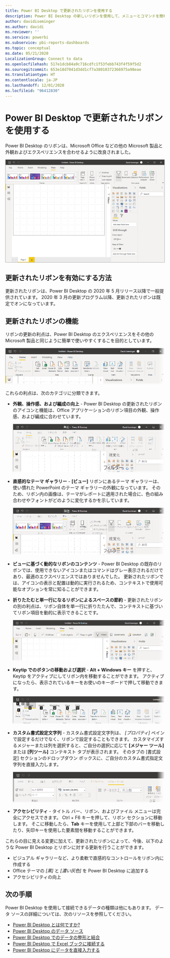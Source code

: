 ```yaml
---
title: Power BI Desktop で更新されたリボンを使用する
description: Power BI Desktop の新しいリボンを使用して、メニューとコマンドを簡単に移動します
author: davidiseminger
ms.author: davidi
ms.reviewer: ''
ms.service: powerbi
ms.subservice: pbi-reports-dashboards
ms.topic: conceptual
ms.date: 05/21/2020
LocalizationGroup: Connect to data
ms.openlocfilehash: 517e1dcb84a9c716cdfc1f53febb743f4f59f5d2
ms.sourcegitcommit: 653e18d7041d3dd1cf7a38010372366975a98eae
ms.translationtype: HT
ms.contentlocale: ja-JP
ms.lasthandoff: 12/01/2020
ms.locfileid: "96412830"
---
```

# <a name="use-the-updated-ribbon-in-power-bi-desktop"></a>Power BI Desktop で更新されたリボンを使用する

Power BI Desktop のリボンは、Microsoft Office などの他の Microsoft 製品と外観およびエクスペリエンスを合わせるように改良されました。

![Power BI Desktop の新しいリボン](media/desktop-ribbon/desktop-ribbon-02.png)

## <a name="how-to-enable-the-updated-ribbon"></a>更新されたリボンを有効にする方法

更新されたリボンは、Power BI Desktop の 2020 年 5 月リリース以降で一般提供されています。 2020 年 3 月の更新プログラム以降、更新されたリボンは既定でオンになっています。 

## <a name="features-of-the-updated-ribbon"></a>更新されたリボンの機能

リボンの更新の利点は、Power BI Desktop のエクスペリエンスをその他の Microsoft 製品と同じように簡単で使いやすくするこを目的としています。 

![Power B I Desktop のリボンを大写しに表示するスクリーンショット。](media/desktop-ribbon/desktop-ribbon-03.png)

これらの利点は、次のカテゴリに分類できます。

* **外観、操作感、および編成の向上** - Power BI Desktop の更新されたリボンのアイコンと機能は、Office アプリケーションのリボン項目の外観、操作感、および編成に合わせています。

    ![ルックアンドフィールの向上](media/desktop-ribbon/desktop-ribbon-04.png)

* **直感的なテーマ ギャラリー** - **[ビュー]**  リボンにあるテーマ ギャラリーは、使い慣れた PowerPoint のテーマ ギャラリーの外観になっています。 そのため、リボン内の画像は、テーマがレポートに適用された場合に、色の組み合わせやフォントがどのように変化するかを示しています。 

    ![より優れたテーマ](media/desktop-ribbon/desktop-ribbon-05.png)

* **ビューに基づく動的なリボンのコンテンツ** - Power BI Desktop の既存のリボンでは、使用できないアイコンまたはコマンドはグレー表示されるだけであり、最適のエクスペリエンスではありませんでした。 更新されたリボンでは、アイコンの表示と配置は動的に実行されるため、コンテキストで使用可能なオプションを常に知ることができます。

* **折りたたむと単一行になるリボンによるスペースの節約** - 更新されたリボンの別の利点は、リボン自体を単一行に折りたたんで、コンテキストに基づいてリボン項目を動的に表示できることです。 

    ![折りたたまれたリボン](media/desktop-ribbon/desktop-ribbon-06.png)

* **Keytip でのボタンの移動および選択** - **Alt + Windows キー** を押すと、Keytip をアクティブにしてリボン内を移動することができます。 アクティブになったら、表示されているキーをお使いのキーボードで押して移動できます。

    ![Keytips](media/desktop-ribbon/desktop-ribbon-07.png)

* **カスタム書式設定文字列** - カスタム書式設定文字列は、 *[プロパティ]* ペインで設定するだけでなく、リボンで設定することもできます。 カスタマイズするメジャーまたは列を選択すると、ご自分の選択に応じて **[メジャー ツール]** または **[列ツール]** コンテキスト タブが表示されます。 そのタブの [書式設定] セクションのドロップダウン ボックスに、ご自分のカスタム書式指定文字列を直接入力します。

    ![カスタム書式設定文字列](media/desktop-ribbon/desktop-ribbon-08.png)

* **アクセシビリティ** - タイトル バー、リボン、およびファイル メニューは完全にアクセスできます。 Ctrl + F6 キーを押して、リボン セクションに移動します。 そこに移動したら、**Tab** キーを使用して上部と下部のバーを移動したり、矢印キーを使用した要素間を移動することができます。


これらの目に見える変更に加えて、更新されたリボンによって、今後、以下のような Power BI Desktop とリボンに対する更新を行うことができます。

* ビジュアル ギャラリーなど、より柔軟で直感的なコントロールをリボン内に作成する
* Office テーマの *[黒]* と *[濃い灰色]* を Power BI Desktop に追加する
* アクセシビリティの向上


## <a name="next-steps"></a>次の手順
Power BI Desktop を使用して接続できるデータの種類は他にもあります。 データ ソースの詳細については、次のリソースを参照してください。

* [Power BI Desktop とは何ですか?](../fundamentals/desktop-what-is-desktop.md)
* [Power BI Desktop のデータ ソース](../connect-data/desktop-data-sources.md)
* [Power BI Desktop でのデータの整形と結合](../connect-data/desktop-shape-and-combine-data.md)
* [Power BI Desktop で Excel ブックに接続する](../connect-data/desktop-connect-excel.md)   
* [Power BI Desktop にデータを直接入力する](../connect-data/desktop-enter-data-directly-into-desktop.md)   
